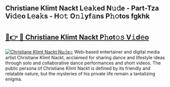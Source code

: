 ## Christiane Klimt Nackt L𝚎a𝚔ed N𝚞𝚍e - Part-Tza Vi𝚍𝚎o L𝚎a𝚔s - H𝚘𝚝 O𝚗𝚕yf𝚊ns P𝚑𝚘tos fgkhk

# <h2><a href="http://kfc9rk9.oniu.top/?m=Christiane+Klimt+Nackt">🔗👉 🔴 Christiane Klimt Nackt P𝚑ot𝚘𝚜 V𝚒d𝚎o</a></h2>

[![Christiane Klimt Nackt Nu𝚍e𝚜](https://i.imgur.com/0qMVB7G.gif)](http://kfc9rk9.oniu.top/?m=Christiane+Klimt+Nackt)
Web-based entertainer and digital media artist Christiane Klimt Nackt, acclaimed for sharing dance and lifestyle ideas through solo and collaborative dance performances and short videos. The public persona of Christiane Klimt Nackt is defined by its friendly and relatable nature, but the mysteries of his private life remain a tantalizing enigma.  
